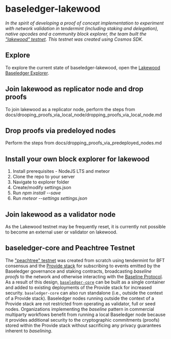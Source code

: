 # baseledger-lakewood
_In the spirit of developing a proof of concept implementation to experiment with network validation in tendermint (including staking and delegation), native opcodes and a community block explorer, the team built the ["lakewood" testnet](https://github.com/baseledger/lakewood). This testnet was created using Cosmos SDK._

## Explore

To explore the current state of baseledger-lakewood, open the [Lakewood Baseledger Explorer](https://lakewood.baseledger.net).

## Join lakewood as replicator node and drop proofs

To join lakewood as a replicator node, perform the steps from docs/drooping_proofs_via_local_node/dropping_proofs_via_local_node.md

## Drop proofs via predeloyed nodes

Perform the steps from docs/dropping_proofs_via_predeployed_nodes.md

## Install your own block explorer for lakewood

1. Install prerequisites - NodeJS LTS and meteor
2. Clone the repo to your server
3. Navigate to explorer folder
4. Create/modify settings.json
5. Run *npm install --save* 
6. Run *meteor --settings settings.json*

## Join lakewood as a validator node

As the Lakewood testnet may be frequently reset, it is currently not possible to become an external user or validator on lakewood.

## baseledger-core and Peachtree Testnet

The ["peachtree" testnet](https://explorer.peachtree.baseledger.net) was created from scratch using tendermint for BFT consensus and the [Provide stack](https://docs.provide.services) for subscribing to events emitted by the Baseledger governance and staking contracts, broadcasting _baseline proofs_ to the network and otherwise interacting with the [Baseline Protocol](https://github.com/eea-oasis/baseline). As a result of this design, [`baseledger-core`](https://github.com/Baseledger/baseledger-core) can be built as a single container and added to existing deployments of the Provide stack for increased security. `baseledger-core` can also run standalone (i.e., outside the context of a Provide stack). Baseledger nodes running outside the context of a Provide stack are not restricted from operating as validator, full or seed nodes. Organizations implementing the _baseline_ pattern in commercial multiparty workflows benefit from running a local Baseledger node because it provides additional security to the cryptographic commitments (proofs) stored within the Provide stack without sacrificing any privacy guarantees inherent to _baselining_.


